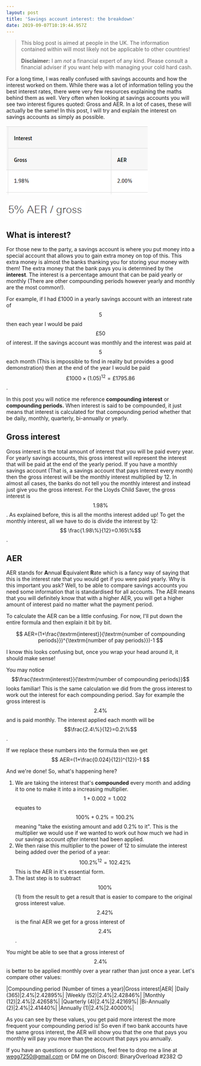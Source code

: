 ```yaml
---
layout: post
title: 'Savings account interest: the breakdown'
date: 2019-09-07T10:19:44.957Z
---
```

> This blog post is aimed at people in the UK. The information contained within will most likely not be applicable to other countries!
>
> **Disclaimer:** I am _not_ a financial expert of any kind. Please consult a financial adviser if you want help with managing your cold hard cash.

For a long time, I was really confused with savings accounts and how the interest worked on them. While there was a lot of information telling you the best interest rates, there were very few resources explaining the maths behind them as well. Very often when looking at savings accounts you will see two interest figures quoted: Gross and AER. In a lot of cases, these will actually be the same! In this post, I will try and explain the interest on savings accounts as simply as possible.

![Lloyds Child Saver](/images/uploads/chrome_2019-09-07_11-25-30.png "Lloyds Child Saver")

![HSBC Regular Saver](/images/uploads/chrome_2019-09-07_11-25-41.png "HSBC Regular Saver")

## What is interest?

For those new to the party, a savings account is where you put money into a special account that allows you to gain extra money on top of this. This extra money is almost the banks thanking you for storing your money with them! The extra money that the bank pays you is determined by the **interest**. The interest is a percentage amount that can be paid yearly or monthly (There are other compounding periods however yearly and monthly are the most common!). 

For example, if I had £1000 in a yearly savings account with an interest rate of $$5%$$ then each year I would be paid $$£50$$ of interest. If the savings account was monthly and the interest was paid at $$5%$$ each month (This is impossible to find in reality but provides a good demonstration) then at the end of the year I would be paid $$£1000\times (1.05)^{12}=£1795.86 $$. 

In this post you will notice me reference **compounding interest** or **compounding periods.** When interest is said to be compounded, it just means that interest is calculated for that compounding period whether that be daily, monthly, quarterly, bi-annually or yearly. 

## Gross interest

Gross interest is the total amount of interest that you will be paid every year. For yearly savings accounts, this gross interest will represent the interest that will be paid at the end of the yearly period. If you have a monthly savings account (That is, a savings account that pays interest every month) then the gross interest will be the monthly interest multiplied by 12. In almost all cases, the banks do not tell you the monthly interest and instead just give you the gross interest. For the Lloyds Child Saver, the gross interest is $$1.98\%$$. As explained before, this is all the months interest added up! To get the monthly interest, all we have to do is divide the interest by 12: $$ \frac{1.98\%}{12}=0.165\%$$.

## AER

AER stands for **A**nnual **E**quivalent **R**ate which is a fancy way of saying that this is the interest rate that you would get if you were paid yearly. Why is this important you ask? Well, to be able to compare savings accounts you need some information that is standardised for all accounts. The AER means that you will definitely know that with a higher AER, you will get a higher amount of interest paid no matter what the payment period.

To calculate the AER can be a little confusing. For now, I'll put down the entire formula and then explain it bit by bit.


$$
AER=(1+\frac{\textrm{interest}}{\textrm{number of compounding periods}})^{\textrm{number of pay periods}})-1
$$


I know this looks confusing but, once you wrap your head around it, it should make sense!

You may notice $$\frac{\textrm{interest}}{\textrm{number of compounding periods}}$$ looks familiar! This is the same calculation we did from the gross interest to work out the interest for each compounding period. Say for example the gross interest is $$2.4\%$$ and is paid monthly. The interest applied each month will be $$\frac{2.4\%}{12}=0.2\%$$. 


If we replace these numbers into the formula then we get
$$
AER=(1+\frac{0.024}{12})^{12})-1
$$

And we're done! So, what's happening here? 
1. We are taking the interest that's **compounded** every month and adding it to one to make it into a increasing multiplier. $$1+0.002=1.002$$ equates to $$100\%+0.2\%=100.2\%$$ meaning "take the existing amount and add 0.2% to it". This is the multiplier we would use if we wanted to work out how much we had in our savings account _after_ interest had been applied. 
2. We then raise this multiplier to the power of 12 to simulate the interest being added over the period of a year: $$100.2\%^{12}=102.42\%$$ This is the AER in it's essential form.
3. The last step is to subtract $$100\%$$ (1) from the result to get a result that is easier to compare to the original gross interest value. $$2.42\%$$ is the final AER we get for a gross interest of $$2.4\%$$.

You might be able to see that a gross interest of $$2.4\%$$ is better to be applied monthly over a year rather than just once a year. Let's compare other values:

|Compounding period (Number of times a year)|Gross interest|AER|
|Daily (365)|2.4%|2.42895%|
|Weekly (52)|2.4%|2.42846%|
|Monthly (12)|2.4%|2.42658%|
|Quarterly (4)|2.4%|2.42169%|
|Bi-Annually (2)|2.4%|2.41440%|
|Annually (1)|2.4%|2.40000%|

As you can see by these values, you get paid more interest the more frequent your compounding period is! So even if two bank accounts have the same gross interest, the AER will show you that the one that pays you monthly will pay you more than the account that pays you annually.

If you have an questions or suggestions, feel free to drop me a line at wegg7250@gmail.com or DM me on Discord: BinaryOverload
#2382 😊
